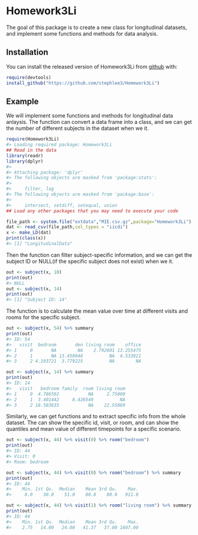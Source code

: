 
<!-- README.md is generated from README.Rmd. Please edit that file -->
Homework3Li
===========

The goal of this package is to create a new class for longitudinal datasets, and implement some functions and methods for data analysis.

Installation
------------

You can install the released version of Homework3Li from [github](https://github.com/stephlee3/Homework3Li) with:

``` r
require(devtools)
install_github("https://github.com/stephlee3/Homework3Li")
```

Example
-------

We will implement some functions and methods for longitudinal data anlaysis. The function can convert a data frame into a class, and we can get the number of different subjects in the dataset when we it.

``` r
require(Homework3Li)
#> Loading required package: Homework3Li
## Read in the data
library(readr)
library(dplyr)
#> 
#> Attaching package: 'dplyr'
#> The following objects are masked from 'package:stats':
#> 
#>     filter, lag
#> The following objects are masked from 'package:base':
#> 
#>     intersect, setdiff, setequal, union
## Load any other packages that you may need to execute your code

file_path <- system.file("extdata","MIE.csv.gz",package="Homework3Li")
dat <- read_csv(file_path,col_types = "iicdi")
x <- make_LD(dat)
print(class(x))
#> [1] "LongitudinalData"
```

Then the function can filter subject-specific information, and we can get the subject ID or NULL(if the specific subject does not exist) when we it.

``` r
out <- subject(x, 10)
print(out)
#> NULL
out <- subject(x, 14)
print(out)
#> [1] "Subject ID: 14"
```

The function is to calculate the mean value over time at different visits and rooms for the specific subject.

``` r
out <- subject(x, 54) %>% summary
print(out)
#> ID: 54
#>   visit  bedroom       den living room    office
#> 1     0       NA        NA    2.792601 13.255475
#> 2     1       NA 13.450946          NA  4.533921
#> 3     2 4.193721  3.779225          NA        NA

out <- subject(x, 14) %>% summary
print(out)
#> ID: 14
#>   visit   bedroom family  room living room
#> 1     0  4.786592           NA     2.75000
#> 2     1  3.401442     8.426549          NA
#> 3     2 18.583635           NA    22.55069
```

Similarly, we can get functions and to extract specific info from the whole dataset. The can show the specific id, visit, or room, and can show the quantiles and mean value of different timepoints for a specific scenario.

``` r
out <- subject(x, 44) %>% visit(0) %>% room("bedroom")
print(out)
#> ID: 44 
#> Visit: 0 
#> Room: bedroom

out <- subject(x, 44) %>% visit(0) %>% room("bedroom") %>% summary
print(out)
#> ID: 44
#>    Min. 1st Qu.  Median    Mean 3rd Qu.    Max. 
#>     8.0    30.0    51.0    88.8    80.0   911.0

out <- subject(x, 44) %>% visit(1) %>% room("living room") %>% summary
print(out)
#> ID: 44
#>    Min. 1st Qu.  Median    Mean 3rd Qu.    Max. 
#>    2.75   14.00   24.00   41.37   37.00 1607.00
```

